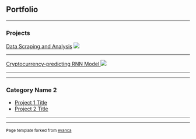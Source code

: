 ## Portfolio

---

### Projects 

[Data Scraping and Analysis](/sample_page)
<img src="images/dummy_thumbnail.jpg?raw=true"/>

---
[Cryptocurrency-predicting RNN Model ](/pdf/sample_presentation.pdf)
<img src="images/dummy_thumbnail.jpg?raw=true"/>

---

---

### Category Name 2

- [Project 1 Title](http://example.com/)
- [Project 2 Title](http://example.com/)

---




---
<p style="font-size:11px">Page template forked from <a href="https://github.com/evanca/quick-portfolio">evanca</a></p>
<!-- Remove above link if you don't want to attibute -->
